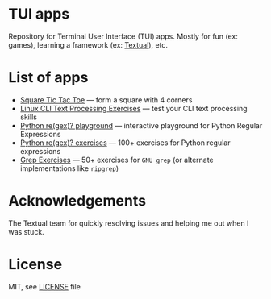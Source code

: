 # TUI apps

Repository for Terminal User Interface (TUI) apps. Mostly for fun (ex: games), learning a framework (ex: [Textual](https://textual.textualize.io/)), etc.

# List of apps

* [Square Tic Tac Toe](./SquareTicTacToe) — form a square with 4 corners
* [Linux CLI Text Processing Exercises](./CLI-Exercises) — test your CLI text processing skills
* [Python re(gex)? playground](./PyRegexPlayground) — interactive playground for Python Regular Expressions
* [Python re(gex)? exercises](./PyRegexExercises) — 100+ exercises for Python regular expressions
* [Grep Exercises](./GrepExercises) — 50+ exercises for `GNU grep` (or alternate implementations like `ripgrep`)

# Acknowledgements

The Textual team for quickly resolving issues and helping me out when I was stuck.

# License

MIT, see [LICENSE](./LICENSE) file

